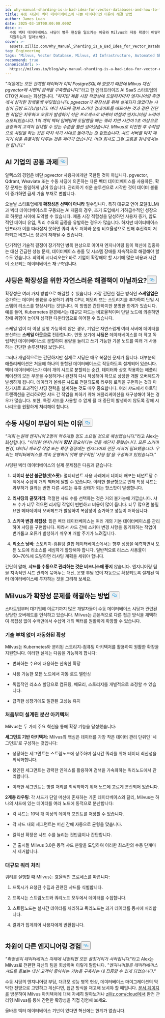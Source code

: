 ```yaml
---
id: why-manual-sharding-is-a-bad-idea-for-vector-databases-and-how-to-fix-it.md
title: 수동 샤딩이 벡터 데이터베이스에 나쁜 아이디어인 이유와 해결 방법
author: James Luan
date: 2025-03-18T00:00:00.000Z
desc: >-
  수동 벡터 데이터베이스 샤딩이 병목 현상을 일으키는 이유와 Milvus의 자동 확장이 어떻게 엔지니어링 오버헤드를 제거하여 원활한 성장을
  지원하는지 알아보세요.
cover: >-
  assets.zilliz.com/Why_Manual_Sharding_is_a_Bad_Idea_for_Vector_Database_And_How_to_Fix_It_1_968a5be504.png
tag: Engineering
tags: 'Milvus, Vector Database, Milvus, AI Infrastructure, Automated Sharding'
recommend: true
canonicalUrl: >-
  https://milvus.io/blog/why-manual-sharding-is-a-bad-idea-for-vector-databases-and-how-to-fix-it.md
---
```

<p><em>"처음에는 모든 관계형 데이터가 이미 PostgreSQL에 있었기 때문에 Milvus 대신 pgvector에 시맨틱 검색을 구축했습니다</em>."라고 한 엔터프라이즈 AI SaaS 스타트업의 CTO인 Alex는 회상합니다. <em>"하지만 제품 시장 적합성에 도달하자마자 엔지니어링 측면에서 심각한 장애물에 부딪혔습니다. pgvector가 확장성을 위해 설계되지 않았다는 사실이 금방 드러났습니다. 여러 샤드에 걸쳐 스키마 업데이트를 배포하는 것과 같은 간단한 작업은 지루하고 오류가 발생하기 쉬운 프로세스로 바뀌어 며칠의 엔지니어링 노력이 소모되었습니다. 1억 개의 벡터 임베딩에 도달했을 때는 쿼리 지연 시간이 1초 이상으로 급증하여 고객이 감내할 수 있는 수준을 훨씬 넘어섰습니다. Milvus로 이전한 후 수작업으로 샤딩을 하는 것은 마치 석기 시대로 돌아가는 것 같았습니다. 샤드 서버를 마치 깨지기 쉬운 유물처럼 다루는 것은 재미가 없습니다. 어떤 회사도 그런 고통을 감내해서는 안 됩니다."</em></p>
<h2 id="A-Common-Challenge-for-AI-Companies" class="common-anchor-header">AI 기업의 공통 과제<button data-href="#A-Common-Challenge-for-AI-Companies" class="anchor-icon" translate="no">
      <svg translate="no"
        aria-hidden="true"
        focusable="false"
        height="20"
        version="1.1"
        viewBox="0 0 16 16"
        width="16"
      >
        <path
          fill="#0092E4"
          fill-rule="evenodd"
          d="M4 9h1v1H4c-1.5 0-3-1.69-3-3.5S2.55 3 4 3h4c1.45 0 3 1.69 3 3.5 0 1.41-.91 2.72-2 3.25V8.59c.58-.45 1-1.27 1-2.09C10 5.22 8.98 4 8 4H4c-.98 0-2 1.22-2 2.5S3 9 4 9zm9-3h-1v1h1c1 0 2 1.22 2 2.5S13.98 12 13 12H9c-.98 0-2-1.22-2-2.5 0-.83.42-1.64 1-2.09V6.25c-1.09.53-2 1.84-2 3.25C6 11.31 7.55 13 9 13h4c1.45 0 3-1.69 3-3.5S14.5 6 13 6z"
        ></path>
      </svg>
    </button></h2><p>알렉스의 경험은 비단 pgvector 사용자에게만 국한된 것이 아닙니다. pgvector, Qdrant, Weaviate 또는 수동 샤딩에 의존하는 다른 벡터 데이터베이스를 사용하든, 확장 문제는 동일하게 남아 있습니다. 관리하기 쉬운 솔루션으로 시작한 것이 데이터 볼륨이 증가하면 금세 기술 부채로 변합니다.</p>
<p>오늘날 스타트업에게 <strong>확장성은 선택이 아니라</strong> 필수입니다. 특히 대규모 언어 모델(LLM)과 벡터 데이터베이스로 구동되는 AI 제품의 경우, 초기 도입에서 기하급수적인 성장으로 하룻밤 사이에 도약할 수 있습니다. 제품 시장 적합성을 달성하면 사용자 증가, 압도적인 데이터 유입, 쿼리 수요의 급증을 유발하는 경우가 많습니다. 하지만 데이터베이스 인프라가 이를 따라잡지 못하면 쿼리 속도 저하와 운영 비효율성으로 인해 추진력이 저하되고 비즈니스 성공이 저해될 수 있습니다.</p>
<p>단기적인 기술적 결정이 장기적인 병목 현상으로 이어져 엔지니어링 팀이 혁신에 집중하는 대신 긴급한 성능 문제, 데이터베이스 충돌 및 시스템 장애를 지속적으로 해결해야 할 수도 있습니다. 최악의 시나리오는? 바로 기업이 확장해야 할 시기에 많은 비용과 시간이 소요되는 데이터베이스 재구축입니다.</p>
<h2 id="Isn’t-Sharding-a-Natural-Solution-to-Scalability" class="common-anchor-header">샤딩은 확장성을 위한 자연스러운 해결책이 아닐까요?<button data-href="#Isn’t-Sharding-a-Natural-Solution-to-Scalability" class="anchor-icon" translate="no">
      <svg translate="no"
        aria-hidden="true"
        focusable="false"
        height="20"
        version="1.1"
        viewBox="0 0 16 16"
        width="16"
      >
        <path
          fill="#0092E4"
          fill-rule="evenodd"
          d="M4 9h1v1H4c-1.5 0-3-1.69-3-3.5S2.55 3 4 3h4c1.45 0 3 1.69 3 3.5 0 1.41-.91 2.72-2 3.25V8.59c.58-.45 1-1.27 1-2.09C10 5.22 8.98 4 8 4H4c-.98 0-2 1.22-2 2.5S3 9 4 9zm9-3h-1v1h1c1 0 2 1.22 2 2.5S13.98 12 13 12H9c-.98 0-2-1.22-2-2.5 0-.83.42-1.64 1-2.09V6.25c-1.09.53-2 1.84-2 3.25C6 11.31 7.55 13 9 13h4c1.45 0 3-1.69 3-3.5S14.5 6 13 6z"
        ></path>
      </svg>
    </button></h2><p>확장성은 여러 가지 방법으로 해결할 수 있습니다. 가장 간단한 접근 방식인 <strong>스케일업은</strong> 증가하는 데이터 볼륨을 수용하기 위해 CPU, 메모리 또는 스토리지를 추가하여 단일 시스템의 리소스를 향상시키는 것입니다. 이 방법은 간단하지만 분명한 한계가 있습니다. 예를 들어, Kubernetes 환경에서는 대규모 파드는 비효율적이며 단일 노드에 의존하면 장애 위험이 높아져 심각한 다운타임으로 이어질 수 있습니다.</p>
<p>스케일 업이 더 이상 실행 가능하지 않은 경우, 기업은 자연스럽게 여러 서버에 데이터를 분산하는 <strong>스케일 아웃으로</strong> 전환합니다. 언뜻 보기에 <strong>샤딩은</strong> 데이터베이스를 더 작고 독립적인 데이터베이스로 분할하여 용량을 늘리고 쓰기 가능한 기본 노드를 여러 개 사용하는 간단한 솔루션처럼 보입니다.</p>
<p>그러나 개념적으로는 간단하지만 실제로 샤딩은 매우 복잡한 문제가 됩니다. 대부분의 애플리케이션은 처음에 하나의 통합된 데이터베이스로 작동하도록 설계되어 있습니다. 벡터 데이터베이스가 여러 개의 샤드로 분할되는 순간, 데이터와 상호 작용하는 애플리케이션의 모든 부분을 수정하거나 완전히 다시 작성해야 하므로 상당한 개발 오버헤드가 발생하게 됩니다. 데이터가 올바른 샤드로 전달되도록 라우팅 로직을 구현하는 것과 마찬가지로 효과적인 샤딩 전략을 설계하는 것도 매우 중요합니다. 여러 샤드에서 아토믹 트랜잭션을 관리하려면 샤드 간 작업을 피하기 위해 애플리케이션을 재구성해야 하는 경우가 많습니다. 또한, 특정 샤드를 사용할 수 없게 될 때 중단이 발생하지 않도록 장애 시나리오를 원활하게 처리해야 합니다.</p>
<h2 id="Why-Manual-Sharding-Becomes-a-Burden" class="common-anchor-header">수동 샤딩이 부담이 되는 이유<button data-href="#Why-Manual-Sharding-Becomes-a-Burden" class="anchor-icon" translate="no">
      <svg translate="no"
        aria-hidden="true"
        focusable="false"
        height="20"
        version="1.1"
        viewBox="0 0 16 16"
        width="16"
      >
        <path
          fill="#0092E4"
          fill-rule="evenodd"
          d="M4 9h1v1H4c-1.5 0-3-1.69-3-3.5S2.55 3 4 3h4c1.45 0 3 1.69 3 3.5 0 1.41-.91 2.72-2 3.25V8.59c.58-.45 1-1.27 1-2.09C10 5.22 8.98 4 8 4H4c-.98 0-2 1.22-2 2.5S3 9 4 9zm9-3h-1v1h1c1 0 2 1.22 2 2.5S13.98 12 13 12H9c-.98 0-2-1.22-2-2.5 0-.83.42-1.64 1-2.09V6.25c-1.09.53-2 1.84-2 3.25C6 11.31 7.55 13 9 13h4c1.45 0 3-1.69 3-3.5S14.5 6 13 6z"
        ></path>
      </svg>
    </button></h2><p><em>&quot;저희</em> 는<em>원래 엔지니어 2명이 약 6개월 정도 소요될 것으로 예상했습니다</em>.&quot;라고 Alex는 회상합니다. <em>&quot;이러한 엔지니어가</em> <strong><em>항상</em></strong> <em>필요하다는</em> <em> 것을 깨닫지 못했습니다</em>. <em>모든 스키마 변경, 데이터 재조정 작업 또는 확장 결정에는 엔지니어의 전문 지식이 필요했습니다. 우리는 데이터베이스를 계속 운영하기 위해 영구적인 '샤딩 팀'을 구성하고 있었습니다.&quot;</em></p>
<p>샤딩된 벡터 데이터베이스의 실제 문제점은 다음과 같습니다:</p>
<ol>
<li><p><strong>데이터 분산 불균형(핫스팟</strong>): 멀티테넌트 사용 사례에서 데이터 배포는 테넌트당 수백에서 수십억 개의 벡터에 달할 수 있습니다. 이러한 불균형으로 인해 특정 샤드는 과부하가 걸리는 반면 다른 샤드는 유휴 상태가 되는 핫스팟이 발생합니다.</p></li>
<li><p><strong>리샤딩의 골칫거리</strong>: 적절한 샤드 수를 선택하는 것은 거의 불가능에 가깝습니다. 샤드 수가 너무 적으면 리샤딩 작업이 빈번하고 비용이 많이 듭니다. 너무 많으면 불필요한 메타데이터 오버헤드가 발생하여 복잡성이 증가하고 성능이 저하됩니다.</p></li>
<li><p><strong>스키마 변경 복잡성</strong>: 많은 벡터 데이터베이스는 여러 개의 기본 데이터베이스를 관리하여 샤딩을 구현합니다. 따라서 샤드 간에 스키마 변경 사항을 동기화하는 작업이 번거롭고 오류가 발생하기 쉬우며 개발 주기가 느려집니다.</p></li>
<li><p><strong>리소스 낭비</strong>: 스토리지-컴퓨팅 결합 데이터베이스에서는 향후 성장을 예측하면서 모든 노드에 리소스를 세심하게 할당해야 합니다. 일반적으로 리소스 사용률이 60~70%에 도달하면 리샤딩 계획을 세워야 합니다.</p></li>
</ol>
<p>간단히 말해, <strong>샤드를 수동으로 관리하는 것은 비즈니스에 좋지</strong> 않습니다. 엔지니어링 팀을 지속적인 샤드 관리에 묶어두는 대신, 운영 부담 없이 자동으로 확장되도록 설계된 벡터 데이터베이스에 투자하는 것을 고려해 보세요.</p>
<h2 id="How-Milvus-Solves-the-Scalability-Problem" class="common-anchor-header">Milvus가 확장성 문제를 해결하는 방법<button data-href="#How-Milvus-Solves-the-Scalability-Problem" class="anchor-icon" translate="no">
      <svg translate="no"
        aria-hidden="true"
        focusable="false"
        height="20"
        version="1.1"
        viewBox="0 0 16 16"
        width="16"
      >
        <path
          fill="#0092E4"
          fill-rule="evenodd"
          d="M4 9h1v1H4c-1.5 0-3-1.69-3-3.5S2.55 3 4 3h4c1.45 0 3 1.69 3 3.5 0 1.41-.91 2.72-2 3.25V8.59c.58-.45 1-1.27 1-2.09C10 5.22 8.98 4 8 4H4c-.98 0-2 1.22-2 2.5S3 9 4 9zm9-3h-1v1h1c1 0 2 1.22 2 2.5S13.98 12 13 12H9c-.98 0-2-1.22-2-2.5 0-.83.42-1.64 1-2.09V6.25c-1.09.53-2 1.84-2 3.25C6 11.31 7.55 13 9 13h4c1.45 0 3-1.69 3-3.5S14.5 6 13 6z"
        ></path>
      </svg>
    </button></h2><p>스타트업부터 대기업에 이르기까지 많은 개발자들이 수동 데이터베이스 샤딩과 관련된 상당한 오버헤드를 인식하고 있습니다. Milvus는 근본적으로 다른 접근 방식을 채택하여 복잡성 없이 수백만에서 수십억 개의 벡터를 원활하게 확장할 수 있습니다.</p>
<h3 id="Automated-Scaling-Without-the-Tech-Debt" class="common-anchor-header">기술 부채 없이 자동화된 확장</h3><p>Milvus는 Kubernetes와 분리된 스토리지-컴퓨팅 아키텍처를 활용하여 원활한 확장을 지원합니다. 이러한 설계는 다음을 가능하게 합니다:</p>
<ul>
<li><p>변화하는 수요에 대응하는 신속한 확장</p></li>
<li><p>사용 가능한 모든 노드에서 자동 로드 밸런싱</p></li>
<li><p>독립적인 리소스 할당으로 컴퓨팅, 메모리, 스토리지를 개별적으로 조정할 수 있습니다.</p></li>
<li><p>급격한 성장기에도 일관된 고성능 유지</p></li>
</ul>
<h3 id="Distributed-Architecture-Designed-from-the-Ground-Up" class="common-anchor-header">처음부터 설계된 분산 아키텍처</h3><p>Milvus는 두 가지 주요 혁신을 통해 확장 기능을 달성했습니다:</p>
<p><strong>세그먼트 기반 아키텍처:</strong> Milvus의 핵심은 데이터를 가장 작은 데이터 관리 단위인 '세그먼트'로 구성하는 것입니다:</p>
<ul>
<li><p>성장하는 세그먼트는 스트림노드에 상주하며 실시간 쿼리를 위해 데이터 최신성을 최적화합니다.</p></li>
<li><p>봉인된 세그먼트는 강력한 인덱스를 활용하여 검색을 가속화하는 쿼리노드에서 관리합니다.</p></li>
<li><p>이러한 세그먼트는 병렬 처리를 최적화하기 위해 노드에 고르게 분산되어 있습니다.</p></li>
</ul>
<p><strong>2계층 라우팅</strong>: 각 샤드가 단일 머신에 존재하는 기존 데이터베이스와 달리, Milvus는 하나의 샤드에 있는 데이터를 여러 노드에 동적으로 분산합니다:</p>
<ul>
<li><p>각 샤드는 10억 개 이상의 데이터 포인트를 저장할 수 있습니다.</p></li>
<li><p>각 샤드 내의 세그먼트는 머신 간에 자동으로 균형을 맞춥니다.</p></li>
<li><p>컬렉션 확장은 샤드 수를 늘리는 것만큼이나 간단합니다.</p></li>
<li><p>곧 출시될 Milvus 3.0은 동적 샤드 분할을 도입하여 이러한 최소한의 수동 단계마저 제거합니다.</p></li>
</ul>
<h3 id="Query-Processing-at-Scale" class="common-anchor-header">대규모 쿼리 처리</h3><p>쿼리를 실행할 때 Milvus는 효율적인 프로세스를 따릅니다:</p>
<ol>
<li><p>프록시가 요청된 수집과 관련된 샤드를 식별합니다.</p></li>
<li><p>프록시는 스트림노드와 쿼리노드 모두에서 데이터를 수집합니다.</p></li>
<li><p>스트림노드는 실시간 데이터를 처리하고 쿼리노드는 과거 데이터를 동시에 처리합니다.</p></li>
<li><p>결과가 집계되어 사용자에게 반환됩니다.</p></li>
</ol>
<p>
  <span class="img-wrapper">
    <img translate="no" src="https://assets.zilliz.com/Query_Processing_at_Scale_5792dc9e37.png" alt="" class="doc-image" id="" />
    <span></span>
  </span>
</p>
<h2 id="A-Different-Engineering-Experience" class="common-anchor-header">차원이 다른 엔지니어링 경험<button data-href="#A-Different-Engineering-Experience" class="anchor-icon" translate="no">
      <svg translate="no"
        aria-hidden="true"
        focusable="false"
        height="20"
        version="1.1"
        viewBox="0 0 16 16"
        width="16"
      >
        <path
          fill="#0092E4"
          fill-rule="evenodd"
          d="M4 9h1v1H4c-1.5 0-3-1.69-3-3.5S2.55 3 4 3h4c1.45 0 3 1.69 3 3.5 0 1.41-.91 2.72-2 3.25V8.59c.58-.45 1-1.27 1-2.09C10 5.22 8.98 4 8 4H4c-.98 0-2 1.22-2 2.5S3 9 4 9zm9-3h-1v1h1c1 0 2 1.22 2 2.5S13.98 12 13 12H9c-.98 0-2-1.22-2-2.5 0-.83.42-1.64 1-2.09V6.25c-1.09.53-2 1.84-2 3.25C6 11.31 7.55 13 9 13h4c1.45 0 3-1.69 3-3.5S14.5 6 13 6z"
        ></path>
      </svg>
    </button></h2><p><em>"확장성이 데이터베이스 자체에 내장되면 모든 골칫거리가 사라집니다</em>."라고 Alex는 Milvus로 전환한 자신의 팀을 회상하며 이렇게 말합니다. <em>"엔지니어들은 데이터베이스 샤드를 돌보는 대신 고객이 좋아하는 기능을 구축하는 데 집중할 수 있게 되었습니다."</em></p>
<p>수동 샤딩의 엔지니어링 부담, 대규모 성능 병목 현상, 데이터베이스 마이그레이션의 막막한 전망으로 고민하고 계신다면, 접근 방식을 재고해 보셔야 할 때입니다. <a href="https://milvus.io/docs/overview.md#What-Makes-Milvus-so-Scalable">문서 페이지를</a> 방문하여 Milvus 아키텍처에 대해 자세히 알아보거나 <a href="https://zilliz.com/cloud">zilliz.com/cloud에서</a> 완전 관리형 Milvus를 통해 간편한 확장성을 직접 경험해 보세요.</p>
<p>올바른 벡터 데이터베이스 기반이 있다면 혁신에는 한계가 없습니다.</p>
